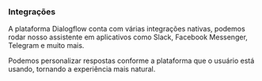 ### Integrações

A plataforma Dialogflow conta com várias integrações nativas, podemos rodar nosso assistente em aplicativos como Slack, Facebook Messenger, Telegram e muito mais.

Podemos personalizar respostas conforme a plataforma que o usuário está usando, tornando a experiência mais natural.